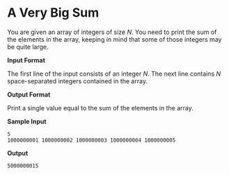 # A Very Big Sum

You are given an array of integers of size *N*. You need to print the sum of the elements in the array, keeping in mind that some of those integers may be quite large.

**Input Format**

The first line of the input consists of an integer *N*. The next line contains *N* space-separated integers contained in the array.

**Output Format**

Print a single value equal to the sum of the elements in the array.

**Sample Input**

```
5
1000000001 1000000002 1000000003 1000000004 1000000005
```

**Output**

```
5000000015
```